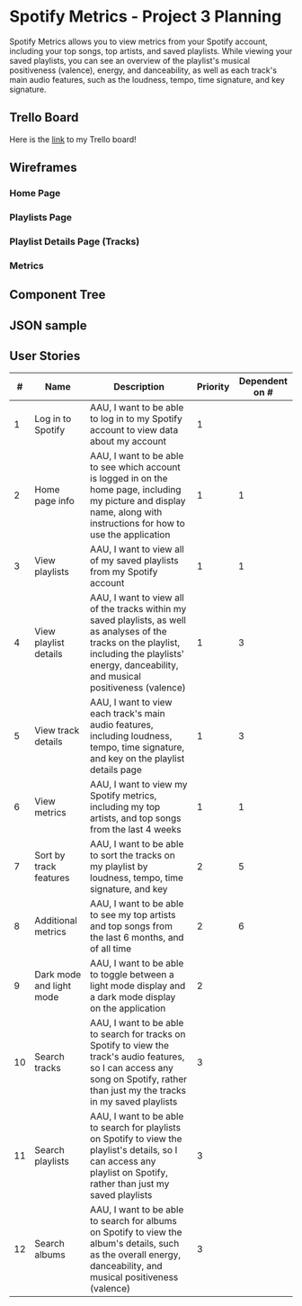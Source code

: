 # Spotify Metrics - Project 3 Planning

Spotify Metrics allows you to view metrics from your Spotify account, including your top songs, top artists, and saved playlists. While viewing your saved playlists, you can see an overview of the playlist's musical positiveness (valence), energy, and danceability, as well as each track's main audio features, such as the loudness, tempo, time signature, and key signature.

## Trello Board

Here is the [link](https://trello.com/b/tUqarF97/spotify-metrics-planning) to my Trello board! 

## Wireframes

### Home Page

### Playlists Page

### Playlist Details Page (Tracks)

### Metrics

## Component Tree

## JSON sample



## User Stories

| # | Name | Description | Priority | Dependent on # |
|----|----|-------------|----|----|
| 1  | Log in to Spotify | AAU, I want to be able to log in to my Spotify account to view data about my account | 1 |  |
| 2  | Home page info | AAU, I want to be able to see which account is logged in on the home page, including my picture and display name, along with instructions for how to use the application | 1 | 1 |
| 3  | View playlists | AAU, I want to view all of my saved playlists from my Spotify account | 1 | 1 |
| 4  | View playlist details | AAU, I want to view all of the tracks within my saved playlists, as well as analyses of the tracks on the playlist, including the playlists' energy, danceability, and musical positiveness (valence)  | 1 | 3 |
| 5  | View track details | AAU, I want to view each track's main audio features, including loudness, tempo, time signature, and key on the playlist details page | 1 | 3 |
| 6  | View metrics | AAU, I want to view my Spotify metrics, including my top artists, and top songs from the last 4 weeks | 1 | 1 |
| 7  | Sort by track features | AAU, I want to be able to sort the tracks on my playlist by loudness, tempo, time signature, and key | 2 | 5 |
| 8  | Additional metrics | AAU, I want to be able to see my top artists and top songs from the last 6 months, and of all time | 2 | 6 |
| 9  | Dark mode and light mode | AAU, I want to be able to toggle between a light mode display and a dark mode display on the application | 2 |  |
| 10  | Search tracks | AAU, I want to be able to search for tracks on Spotify to view the track's audio features, so I can access any song on Spotify, rather than just my the tracks in my saved playlists | 3 |  |
| 11  | Search playlists | AAU, I want to be able to search for playlists on Spotify to view the playlist's details, so I can access any playlist on Spotify, rather than just my saved playlists | 3 |  |
| 12  | Search albums | AAU, I want to be able to search for albums on Spotify to view the album's details, such as the overall energy, danceability, and musical positiveness (valence) | 3 |  |




